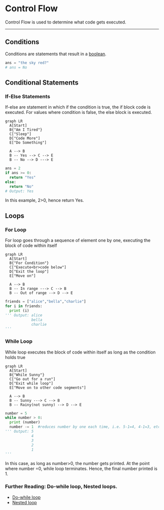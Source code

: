 # Control Flow

Control Flow is used to determine what code gets executed.

---

## Conditions

Conditions are statements that result in a [boolean](./variables.md#boolean).

``` python
ans = "the sky red?"
# ans = No
```

## Conditional Statements

### If-Else Statements

If-else are statement in which if the condition is true, the if block code is executed.
For values where condition is false, the else block is executed.

``` mermaid
graph LR
  A[Start]
  B{"Am I Tired"}
  C["Sleep"]
  D["Code More"]
  E["Do Something"]

  A --> B
  B -- Yes --> C --> E
  B -- No --> D ---> E
```

``` python
ans = 2
if ans >= 0:
  return "Yes"
else:
  return "No"
# Output: Yes
```
In this example, 2>0, hence return Yes.

## Loops

### For Loop
For loop goes through a sequence of element one by one, executing the block of code within itself

``` mermaid
graph LR
  A[Start]
  B{"For Condition"}
  C["Execute<br>code below"]
  D["Exit the loop"]
  E["Move on"]

  A --> B
  B -- In range ---> C --> B
  B -- Out of range --> D --> E
```

``` python
friends = ["alice","bella","charlie"]
for i in friends:
  print (i)
''' Output: alice
            bella
            charlie
'''
```

### While Loop
While loop executes the block of code within itself as long as the condition holds true

``` mermaid
graph LR
  A[Start]
  B{"While Sunny"}
  C["Go out for a run"]
  D["Exit while loop"]
  E["Move on to other code segments"]

  A --> B
  B -- Sunny ---> C --> B
  B -- Rainy(not sunny) --> D --> E
```

``` python
number = 5
while number > 0: 
  print (number)
  number -= 1  #reduces number by one each time, i.e. 5-1=4, 4-1=3, etc
''' Output: 5
            4
            3
            2
            1
'''
```
In this case, as long as number>0, the number gets printed.
At the point where number =0, while loop terminates. 
Hence, the final number printed is 1.

### Further Reading: Do-while loop, Nested loops.
- [Do-while loop](https://www.geeksforgeeks.org/python-do-while/#:~:text=condition%20is%20met.-,Do%20while%20loop,-Do%20while%20loop)
- [Nested loop](https://www.geeksforgeeks.org/python-nested-loops/?ref=header_search#:~:text=and%20Theory%20Components-,Python%20Nested%20Loops,-Last%20Updated%20%3A)

